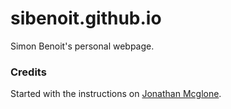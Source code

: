 # sibenoit.github.io

Simon Benoit's personal webpage.

### Credits

Started with the instructions on [Jonathan Mcglone](http://jmcglone.com/guides/github-pages/).

